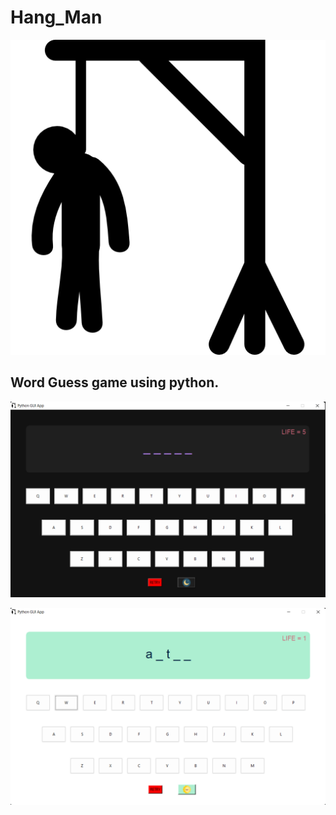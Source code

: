# Hang_Man
 <picture>
 <source media="(prefers-color-scheme: light)" srcset="images/hangman.png">
 <img alt="Shows an illustrated sun in light color mode and a moon with stars in dark color mode." src="images/hangman.png">

</picture>



##                                                   Word Guess game using python.
 
 
 ![dark theme](images/darkScreen.png)
 
 
 
 ![light theme](images/lightScreen.png)
